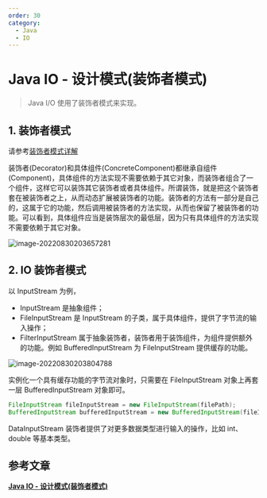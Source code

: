 ```yaml
---
order: 30
category:
  - Java
  - IO
---
```


# Java IO - 设计模式(装饰者模式)

> Java I/O 使用了装饰者模式来实现。

## 1. 装饰者模式

请参考[装饰者模式详解](https://pdai.tech/md/dev-spec/pattern/12_decorator.html)

装饰者(Decorator)和具体组件(ConcreteComponent)都继承自组件(Component)，具体组件的方法实现不需要依赖于其它对象，而装饰者组合了一个组件，这样它可以装饰其它装饰者或者具体组件。所谓装饰，就是把这个装饰者套在被装饰者之上，从而动态扩展被装饰者的功能。装饰者的方法有一部分是自己的，这属于它的功能，然后调用被装饰者的方法实现，从而也保留了被装饰者的功能。可以看到，具体组件应当是装饰层次的最低层，因为只有具体组件的方法实现不需要依赖于其它对象。

![image-20220830203657281](https://abelsun-1256449468.cos.ap-beijing.myqcloud.com/image/image-20220830203657281.png)

## 2. IO 装饰者模式

以 InputStream 为例，

- InputStream 是抽象组件；
- FileInputStream 是 InputStream 的子类，属于具体组件，提供了字节流的输入操作；
- FilterInputStream 属于抽象装饰者，装饰者用于装饰组件，为组件提供额外的功能。例如 BufferedInputStream 为 FileInputStream 提供缓存的功能。

![image-20220830203804788](https://abelsun-1256449468.cos.ap-beijing.myqcloud.com/image/image-20220830203804788.png)

实例化一个具有缓存功能的字节流对象时，只需要在 FileInputStream 对象上再套一层 BufferedInputStream 对象即可。

```java
FileInputStream fileInputStream = new FileInputStream(filePath);
BufferedInputStream bufferedInputStream = new BufferedInputStream(fileInputStream);
```

DataInputStream 装饰者提供了对更多数据类型进行输入的操作，比如 int、double 等基本类型。

## 参考文章

[**Java IO - 设计模式(装饰者模式)**](https://pdai.tech/md/java/io/java-io-basic-design-pattern.html)